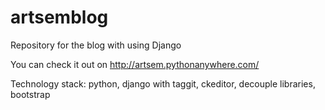 # artsemblog
Repository for the blog with using Django

You can check it out on http://artsem.pythonanywhere.com/

Technology stack: python, django with taggit, ckeditor, decouple libraries, bootstrap
